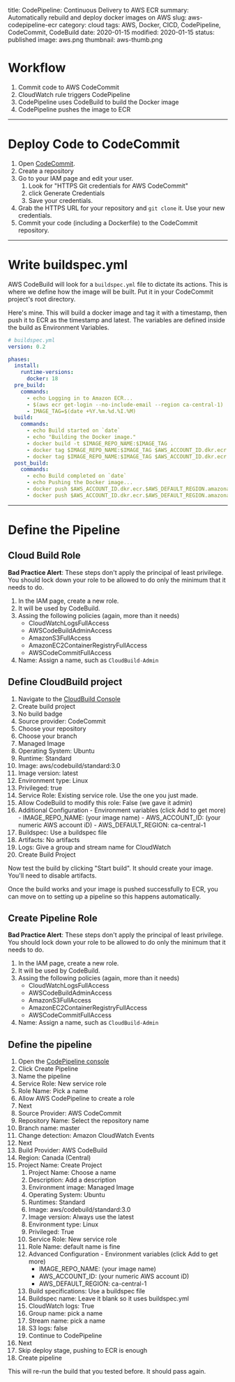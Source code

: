 title: CodePipeline: Continuous Delivery to AWS ECR
summary: Automatically rebuild and deploy docker images on AWS
slug: aws-codepipeline-ecr
category: cloud
tags: AWS, Docker, CICD, CodePipeline, CodeCommit, CodeBuild
date: 2020-01-15
modified: 2020-01-15
status: published
image: aws.png
thumbnail: aws-thumb.png


# Workflow

1. Commit code to AWS CodeCommit
1. CloudWatch rule triggers CodePipeline
1. CodePipeline uses CodeBuild to build the Docker image
1. CodePipeline pushes the image to ECR


---


# Deploy Code to CodeCommit

1. Open [CodeCommit](https://ca-central-1.console.aws.amazon.com/codesuite/codecommit/repositories).
1. Create a repository
1. Go to your IAM page and edit your user.
    1. Look for "HTTPS Git credentials for AWS CodeCommit"
    1. click Generate Credentials
    1. Save your credentials.
1. Grab the HTTPS URL for your repository and `git clone` it. Use your new
   credentials.
1. Commit your code (including a Dockerfile) to the CodeCommit repository.


---


# Write buildspec.yml

AWS CodeBuild will look for a `buildspec.yml` file to dictate its actions.
This is where we define how the image will be built. Put it in your CodeCommit
project's root directory.

Here's mine. This will build a docker image and tag it with a timestamp, then
push it to ECR as the timestamp and latest. The variables are defined inside
the build as Environment Variables.

```yml
# buildspec.yml
version: 0.2

phases:
  install:
    runtime-versions:
      docker: 18
  pre_build:
    commands:
      - echo Logging in to Amazon ECR...
      - $(aws ecr get-login --no-include-email --region ca-central-1)
      - IMAGE_TAG=$(date +%Y.%m.%d.%I.%M)
  build:
    commands:
      - echo Build started on `date`
      - echo "Building the Docker image."
      - docker build -t $IMAGE_REPO_NAME:$IMAGE_TAG .
      - docker tag $IMAGE_REPO_NAME:$IMAGE_TAG $AWS_ACCOUNT_ID.dkr.ecr.$AWS_DEFAULT_REGION.amazonaws.com/$IMAGE_REPO_NAME:$IMAGE_TAG
      - docker tag $IMAGE_REPO_NAME:$IMAGE_TAG $AWS_ACCOUNT_ID.dkr.ecr.$AWS_DEFAULT_REGION.amazonaws.com/$IMAGE_REPO_NAME:latest
  post_build:
    commands:
      - echo Build completed on `date`
      - echo Pushing the Docker image...
      - docker push $AWS_ACCOUNT_ID.dkr.ecr.$AWS_DEFAULT_REGION.amazonaws.com/$IMAGE_REPO_NAME:$IMAGE_TAG
      - docker push $AWS_ACCOUNT_ID.dkr.ecr.$AWS_DEFAULT_REGION.amazonaws.com/$IMAGE_REPO_NAME:latest
```


---


# Define the Pipeline

## Cloud Build Role

**Bad Practice Alert**: These steps don't apply the principal of least
privilege. You should lock down your role to be allowed to do only the minimum
that it needs to do.

1. In the IAM page, create a new role.
1. It will be used by CodeBuild.
1. Assing the following policies (again, more than it needs)
    - CloudWatchLogsFullAccess
    - AWSCodeBuildAdminAccess
    - AmazonS3FullAccess
    - AmazonEC2ContainerRegistryFullAccess
    - AWSCodeCommitFullAccess
1. Name: Assign a name, such as `CloudBuild-Admin`


## Define CloudBuild project

1. Navigate to the [CloudBuild Console](https://ca-central-1.console.aws.amazon.com/codesuite/codebuild/projects)
1. Create build project
1. No build badge
1. Source provider: CodeCommit
1. Choose your repository
1. Choose your branch
1. Managed Image
1. Operating System: Ubuntu
1. Runtime: Standard
1. Image: aws/codebuild/standard:3.0
1. Image version: latest
1. Environment type: Linux
1. Privileged: true
1. Service Role: Existing service role. Use the one you just made.
1. Allow CodeBuild to modify this role: False (we gave it admin)
1. Additional Configuration - Environment variables (click Add to get more)
		- IMAGE_REPO_NAME: (your image name)
		- AWS_ACCOUNT_ID: (your numeric AWS account iD)
		- AWS_DEFAULT_REGION: ca-central-1
1. Buildspec: Use a buildspec file
1. Artifacts: No artifacts
1. Logs: Give a group and stream name for CloudWatch
1. Create Build Project


Now test the build by clicking "Start build". It should create your image.
You'll need to disable artifacts.

Once the build works and your image is pushed successfully to ECR, you can move
on to setting up a pipeline so this happens automatically.



## Create Pipeline Role

**Bad Practice Alert**: These steps don't apply the principal of least
privilege. You should lock down your role to be allowed to do only the minimum
that it needs to do.

1. In the IAM page, create a new role.
1. It will be used by CodeBuild.
1. Assing the following policies (again, more than it needs)
    - CloudWatchLogsFullAccess
    - AWSCodeBuildAdminAccess
    - AmazonS3FullAccess
    - AmazonEC2ContainerRegistryFullAccess
    - AWSCodeCommitFullAccess
1. Name: Assign a name, such as `CloudBuild-Admin`


## Define the pipeline

1. Open the [CodePipeline console](https://ca-central-1.console.aws.amazon.com/codesuite/codepipeline/pipelines)
1. Click Create Pipeline
1. Name the pipeline
1. Service Role: New service role
1. Role Name: Pick a name
1. Allow AWS CodePipeline to create a role
1. Next
1. Source Provider: AWS CodeCommit
1. Repository Name: Select the repository name
1. Branch name: master
1. Change detection: Amazon CloudWatch Events
1. Next
1. Build Provider: AWS CodeBuild
1. Region: Canada (Central)
1. Project Name: Create Project
    1. Project Name: Choose a name
    1. Description: Add a description
    1. Environment image: Managed Image
    1. Operating System: Ubuntu
    1. Runtimes: Standard
    1. Image: aws/codebuild/standard:3.0
    1. Image version: Always use the latest
    1. Environment type: Linux
    1. Privileged: True
    1. Service Role: New service role
    1. Role Name: default name is fine
    1. Advanced Configuration - Environment variables (click Add to get more)
        - IMAGE_REPO_NAME: (your image name)
        - AWS_ACCOUNT_ID: (your numeric AWS account iD)
        - AWS_DEFAULT_REGION: ca-central-1
    1. Build specifications: Use a buildspec file
    1. Buildspec name: Leave it blank so it uses buildspec.yml
    1. CloudWatch logs: True
    1. Group name: pick a name
    1. Stream name: pick a name
    1. S3 logs: false
    1. Continue to CodePipeline
1. Next
1. Skip deploy stage, pushing to ECR is enough
1. Create pipeline

This will re-run the build that you tested before. It should pass again.
